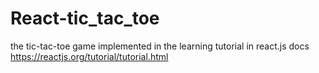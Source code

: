 # React-tic_tac_toe


the tic-tac-toe game implemented in the learning tutorial in react.js docs 
https://reactjs.org/tutorial/tutorial.html


